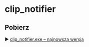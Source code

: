 # clip_notifier
## Pobierz
▶ [clip_notifier.exe – najnowsza wersja](https://github.com/TWOJ-USER/TWOJE-REPO/releases/latest/download/clip_notifier.exe)